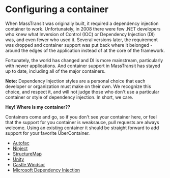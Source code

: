 # Configuring a container

When MassTransit was originally built, it required a dependency injection container to work. Unfortunately,
in 2008 there were few .NET developers who knew what Inversion of Control (IOC) or Dependency Injection (DI) was,
and even fewer who used it. Several versions later, the requirement was dropped and container support was put back
where it belonged - around the edges of the application instead of at the core of the framework.

Fortunately, the world has changed and DI is more mainstream, particularly with newer applications. And container
support in MassTransit has stayed up to date, including all of the major containers.

<div class="alert alert-info">
<b>Note:</b>
    Dependency Injection styles are a personal choice that each developer or organization must make on their
    own. We recognize this choice, and respect it, and will not judge those who don't use a particular container
    or style of dependency injection. In short, we care.
</div>

**Hey! Where is my container??**

Containers come and go, so if you don't see your container here, or feel that the support for you container is weaksauce,
pull requests are always welcome. Using an existing container it should be straight forward to add support for your favorite
ÜberContainer.

* [Autofac](autofac.md)
* [Ninject](ninject.md)
* [StructureMap](structuremap.md)
* [Unity](unity.md)
* [Castle Windsor](castlewindsor.md)
* [Microsoft Dependency Injection](msdi.md)
